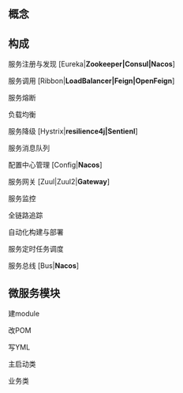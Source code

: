 

## 概念





## 构成

服务注册与发现 [Eureka|**Zookeeper|Consul|Nacos**]

服务调用 [Ribbon|**LoadBalancer|Feign|OpenFeign**]

服务熔断

负载均衡

服务降级 [Hystrix|**resilience4j|Sentienl**]

服务消息队列

配置中心管理 [Config|**Nacos**]

服务网关 [Zuul|Zuul2|**Gateway**]

服务监控

全链路追踪

自动化构建与部署

服务定时任务调度

服务总线 [Bus|**Nacos**]



## 微服务模块

建module

改POM

写YML

主启动类

业务类